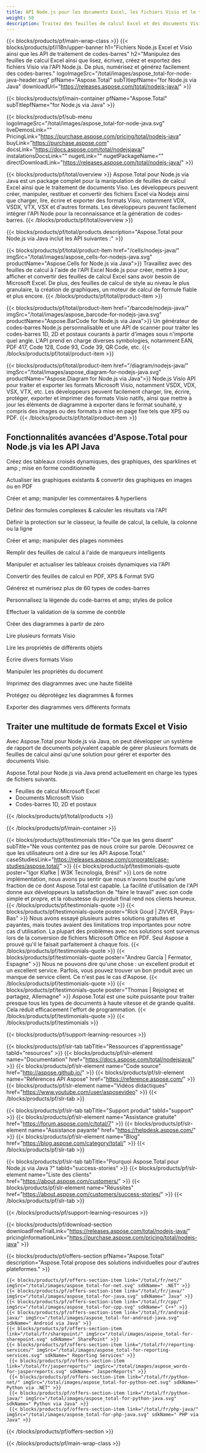 ```yaml
---
title: API Node.js pour les documents Excel, les fichiers Visio et le traitement des codes-barres
weight: 50
description: Traitez des feuilles de calcul Excel et des documents Visio via l'API Node.js. Utilisez Nodejs pour reconnaître et générer des codes-barres 1D, 2D et postaux.
---
```


{{< blocks/products/pf/main-wrap-class >}}
{{< blocks/products/pf/i18n/upper-banner h1="Fichiers Node.js Excel et Visio ainsi que les API de traitement de codes-barres" h2="Manipulez des feuilles de calcul Excel ainsi que lisez, écrivez, créez et exportez des fichiers Visio via l'API Node.js. De plus, numérisez et générez facilement des codes-barres." logoImageSrc="/total/images/aspose_total-for-node-java-header.svg" pfName="Aspose.Total" subTitlepfName="for Node.js via Java" downloadUrl="https://releases.aspose.com/total/nodejs-java/" >}}

{{< blocks/products/pf/main-container pfName="Aspose.Total" subTitlepfName="for Node.js via Java" >}}

{{< blocks/products/pf/sub-menu logoImageSrc="/total/images/aspose_total-for-node-java.svg" liveDemosLink="" PricingLink="https://purchase.aspose.com/pricing/total/nodejs-java" buyLink="https://purchase.aspose.com" docsLink="https://docs.aspose.com/total/nodejsjava/" instalationsDocsLink="" nugetLink="" nugetPackageName="" directDownloadLink="https://releases.aspose.com/total/nodejs-java/" >}}

{{< blocks/products/pf/total/overview >}}
Aspose.Total pour Node.js via Java est un package complet pour la manipulation de feuilles de calcul Excel ainsi que le traitement de documents Viso. Les développeurs peuvent créer, manipuler, restituer et convertir des fichiers Excel via Nodejs ainsi que charger, lire, écrire et exporter des formats Visio, notamment VDX, VSDX, VTX, VSX et d'autres formats. Les développeurs peuvent facilement intégrer l'API Node pour la reconnaissance et la génération de codes-barres.
{{< /blocks/products/pf/total/overview >}}

{{< blocks/products/pf/total/products description="Aspose.Total pour Node.js via Java inclut les API suivantes :" >}}

{{< blocks/products/pf/total/product-item href="/cells/nodejs-java/" imgSrc="/total/images/aspose_cells-for-nodejs-java.svg" productName="Aspose.Cells for Node.js via Java">}}
Travaillez avec des feuilles de calcul à l'aide de l'API Excel Node.js pour créer, mettre à jour, afficher et convertir des feuilles de calcul Excel sans avoir besoin de Microsoft Excel. De plus, des feuilles de calcul de style au niveau le plus granulaire, la création de graphiques, un moteur de calcul de formule fiable et plus encore.
{{< /blocks/products/pf/total/product-item >}}

{{< blocks/products/pf/total/product-item href="/barcode/nodejs-java/" imgSrc="/total/images/aspose_barcode-for-nodejs-java.svg" productName="Aspose.BarCode for Node.js via Java">}}
Un générateur de codes-barres Node.js personnalisable et une API de scanner pour traiter les codes-barres 1D, 2D et postaux courants à partir d'images sous n'importe quel angle. L'API prend en charge diverses symbologies, notamment EAN, PDF 417, Code 128, Code 93, Code 39, QR Code, etc.
{{< /blocks/products/pf/total/product-item >}}

{{< blocks/products/pf/total/product-item href="/diagram/nodejs-java/" imgSrc="/total/images/aspose_diagram-for-nodejs-java.svg" productName="Aspose.Diagram for Node.js via Java">}}
Node.js Visio API pour traiter et exporter les formats Microsoft Visio, notamment VSDX, VDX, VSX, VTX, etc. Les développeurs peuvent facilement charger, lire, écrire, protéger, exporter et imprimer des formats Visio natifs, ainsi que mettre à jour les éléments de diagramme à exporter dans le format souhaité, y compris des images ou des formats à mise en page fixe tels que XPS ou PDF.
{{< /blocks/products/pf/total/product-item >}}

<!--<p></p>-->
<h2 class="pr-ft">
 <a class="anchor" id="features" name="features">
 </a>
 Fonctionnalités avancées d'Aspose.Total pour Node.js via les API Java
</h2>
    <div class="col-lg-4">
    <em class="fa fa-support ico-blue fa-2x col-lg-2">
    </em>
    <p class="col-lg-10">
     Créez des tableaux croisés dynamiques, des graphiques, des sparklines et amp ; mise en forme conditionnelle
    </p>
   </div>
   <div class="col-lg-4">
    <em class="fa fa-image ico-blue fa-2x col-lg-2">
    </em>
    <p class="col-lg-10">
     Actualiser les graphiques existants &amp; convertir des graphiques en images ou en PDF
    </p>
   </div>
   <div class="col-lg-4">
    <em class="fa fa-commenting ico-blue fa-2x col-lg-2">
    </em>
    <p class="col-lg-10">
     Créer et amp; manipuler les commentaires &amp; hyperliens
    </p>
   </div>
   <div class="col-lg-4">
    <em class="fa fa-filter ico-blue fa-2x col-lg-2">
    </em>
    <p class="col-lg-10">
     Définir des formules complexes &amp; calculer les résultats via l'API
    </p>
   </div>
   <div class="col-lg-4">
    <em class="fa fa-shield ico-blue fa-2x col-lg-2">
    </em>
    <p class="col-lg-10">
     Définir la protection sur le classeur, la feuille de calcul, la cellule, la colonne ou la ligne
    </p>
   </div>
   <div class="col-lg-4">
    <em class="fa fa-sort-amount-desc ico-blue fa-2x col-lg-2">
    </em>
    <p class="col-lg-10">
     Créer et amp; manipuler des plages nommées
    </p>
   </div>
   <div class="col-lg-4">
    <em class="fa fa-file-text-o ico-blue fa-2x col-lg-2">
    </em>
    <p class="col-lg-10">
     Remplir des feuilles de calcul à l'aide de marqueurs intelligents
    </p>
   </div>
   <div class="col-lg-4">
    <em class="fa fa-table ico-blue fa-2x col-lg-2">
    </em>
    <p class="col-lg-10">
     Manipuler et actualiser les tableaux croisés dynamiques via l'API
    </p>
   </div>
   <div class="col-lg-4">
    <em class="fa fa-html5 ico-blue fa-2x col-lg-2">
    </em>
    <p class="col-lg-10">
     Convertir des feuilles de calcul en PDF, XPS &amp; Format SVG
    </p>
   </div>
  <div class="col-lg-4">
                <em class='fa fa-print ico-blue fa-2x col-lg-2'>
                </em>
                <p class="col-lg-10">
                    Générez et numérisez plus de 60 types de codes-barres
                </p>
            </div>
            <div class="col-lg-4">
                <em class='fa fa-barcode ico-blue fa-2x col-lg-2'>
                </em>
                <p class="col-lg-10">
                    Personnalisez la légende du code-barres et amp; styles de police
                </p>
            </div>
            <div class="col-lg-4">
                <em class='fa fa-exchange ico-blue fa-2x col-lg-2'>
                </em>
                <p class="col-lg-10">
                    Effectuer la validation de la somme de contrôle
                </p>
            </div>
<div class="col-lg-4">
    <em class="fa fa-plus ico-blue fa-2x col-lg-2">
    </em>
    <p class="col-lg-10">
     Créer des diagrammes à partir de zéro
    </p>
   </div>
   <div class="col-lg-4">
    <em class="fa fa-eye ico-blue fa-2x col-lg-2">
    </em>
    <p class="col-lg-10">
     Lire plusieurs formats Visio
    </p>
   </div>
   <div class="col-lg-4">
    <em class="fa fa-align-left ico-blue fa-2x col-lg-2">
    </em>
    <p class="col-lg-10">
     Lire les propriétés de différents objets
    </p>
   </div>
   <div class="col-lg-4">
    <em class="fa fa-align-left ico-blue fa-2x col-lg-2">
    </em>
    <p class="col-lg-10">
     Écrire divers formats Visio
    </p>
   </div>
   <div class="col-lg-4">
    <em class="fa fa-cogs ico-blue fa-2x col-lg-2">
    </em>
    <p class="col-lg-10">
     Manipuler les propriétés du document
    </p>
   </div>
   <div class="col-lg-4">
    <em class="fa fa-print ico-blue fa-2x col-lg-2">
    </em>
    <p class="col-lg-10">
     Imprimez des diagrammes avec une haute fidélité
    </p>
   </div>
   <div class="col-lg-4">
    <em class="fa fa-unlock ico-blue fa-2x col-lg-2">
    </em>
    <p class="col-lg-10">
     Protégez ou déprotégez les diagrammes &amp; formes
    </p>
   </div>
   <div class="col-lg-4">
    <em class="fa fa-object-ungroup ico-blue fa-2x col-lg-2">
    </em>
    <p class="col-lg-10">
     Exporter des diagrammes vers différents formats
    </p>
   </div>
<div class="col-lg-12">
 <h2 class="h2title">
  Traiter une multitude de formats Excel et Visio
 </h2>
 <p>
  Avec Aspose.Total pour Node.js via Java, on peut développer un système de rapport de documents polyvalent capable de gérer plusieurs formats de feuilles de calcul ainsi qu'une solution pour gérer et exporter des documents Visio. 
 </p>
 <p>
  Aspose.Total pour Node.js via Java prend actuellement en charge les types de fichiers suivants.
 </p>
 <ul class="unstyled">
  
  <li>
   Feuilles de calcul Microsoft Excel
  </li>
  <li>
   Documents Microsoft Visio
  </li>
  <li>
    Codes-barres 1D, 2D et postaux
  </li>
 </ul>
</div>
<!--Feature-section Start-->
<!--Feature-section End-->

{{< /blocks/products/pf/total/products >}}

{{< /blocks/products/pf/main-container >}}

{{< blocks/products/pf/testimonials title="Ce que les gens disent" subTitle="Ne vous contentez pas de nous croire sur parole. Découvrez ce que les utilisateurs ont à dire sur les API Aspose.Total." caseStudiesLink="https://releases.aspose.com/corporate/case-studies/aspose.total/" >}}
{{< blocks/products/pf/testimonials-quote poster="Igor Klafke | W3K Tecnologia, Brésil" >}}
Lors de notre implémentation, nous avons pu sentir que nous n'avons touché qu'une fraction de ce dont Aspose.Total est capable. La facilité d'utilisation de l'API donne aux développeurs la satisfaction de "faire le travail" avec son code simple et propre, et la robustesse du produit final rend nos clients heureux.
{{< /blocks/products/pf/testimonials-quote >}}
{{< blocks/products/pf/testimonials-quote poster="Rick Goud | ZIVVER, Pays-Bas" >}}
Nous avons essayé plusieurs autres solutions gratuites et payantes, mais toutes avaient des limitations trop importantes pour notre cas d'utilisation. La plupart des problèmes avec nos solutions sont survenus lors de la conversion de fichiers Microsoft Office en PDF. Seul Aspose a prouvé qu'il le faisait parfaitement à chaque fois.
{{< /blocks/products/pf/testimonials-quote >}}
{{< blocks/products/pf/testimonials-quote poster="Andreu García | Fermator, Espagne" >}}
Nous ne pouvons dire qu'une chose : un excellent produit et un excellent service. Parfois, vous pouvez trouver un bon produit avec un manque de service client. Ce n'est pas le cas d'Aspose.
{{< /blocks/products/pf/testimonials-quote >}}
{{< blocks/products/pf/testimonials-quote poster="Thomas | Rejoignez et partagez, Allemagne" >}}
Aspose.Total est une suite puissante pour traiter presque tous les types de documents à haute vitesse et de grande qualité. Cela réduit efficacement l'effort de programmation.
{{< /blocks/products/pf/testimonials-quote >}}
{{< /blocks/products/pf/testimonials >}}

{{< blocks/products/pf/support-learning-resources >}}

{{< blocks/products/pf/slr-tab tabTitle="Ressources d'apprentissage" tabId="resources" >}}
{{< blocks/products/pf/slr-element name="Documentation" href="https://docs.aspose.com/total/nodejsjava/" >}} 
{{< blocks/products/pf/slr-element name="Code source" href="http://aspose.github.io/" >}} 
{{< blocks/products/pf/slr-element name="Références API Aspose" href="https://reference.aspose.com/" >}} 
{{< blocks/products/pf/slr-element name="Vidéos didactiques" href="https://www.youtube.com/user/asposevideo" >}} 
{{< /blocks/products/pf/slr-tab >}}

{{< blocks/products/pf/slr-tab tabTitle="Support produit" tabId="support" >}}
{{< blocks/products/pf/slr-element name="Assistance gratuite" href="https://forum.aspose.com/c/total/7" >}} 
{{< blocks/products/pf/slr-element name="Assistance payante" href="https://helpdesk.aspose.com/" >}} 
{{< blocks/products/pf/slr-element name="Blog" href="https://blog.aspose.com/category/total/" >}} 
{{< /blocks/products/pf/slr-tab >}}

{{< blocks/products/pf/slr-tab tabTitle="Pourquoi Aspose.Total pour Node.js via Java ?" tabId="success-stories" >}}
{{< blocks/products/pf/slr-element name="Liste des clients" href="https://about.aspose.com/customers/" >}} 
{{< blocks/products/pf/slr-element name="Réussites" href="https://about.aspose.com/customers/success-stories/" >}} 
{{< /blocks/products/pf/slr-tab >}}

{{< /blocks/products/pf/support-learning-resources >}}

{{< blocks/products/pf/download-section downloadFreeTrialLink="https://releases.aspose.com/total/nodejs-java/" pricingInformationLink="https://purchase.aspose.com/pricing/total/nodejs-java" >}}

{{< blocks/products/pf/offers-section pfName="Aspose.Total" description="Aspose.Total propose des solutions individuelles pour d'autres plateformes." >}}

	{{< blocks/products/pf/offers-section-item link="/total/fr/net/" imgSrc="/total/images/aspose_total-for-net.svg" sdkName=" .NET" >}}
    {{< blocks/products/pf/offers-section-item link="/total/fr/java/" imgSrc="/total/images/aspose_total-for-java.svg" sdkName=" Java" >}}
    {{< blocks/products/pf/offers-section-item link="/total/fr/cpp/" imgSrc="/total/images/aspose_total-for-cpp.svg" sdkName=" C++" >}}
	{{< blocks/products/pf/offers-section-item link="/total/fr/android-java/" imgSrc="/total/images/aspose_total-for-android-java.svg" sdkName=" Android via Java" >}}
    {{< blocks/products/pf/offers-section-item link="/total/fr/sharepoint/" imgSrc="/total/images/aspose_total-for-sharepoint.svg" sdkName=" SharePoint" >}}
    {{< blocks/products/pf/offers-section-item link="/total/fr/reporting-services/" imgSrc="/total/images/aspose_total-for-reporting-services.svg" sdkName=" Reporting Services" >}}
	 {{< blocks/products/pf/offers-section-item link="/total/fr/jasperreports/" imgSrc="/total/images/aspose_words-for-jasperreports.svg" sdkName=" JasperReports" >}}
	 {{< blocks/products/pf/offers-section-item link="/total/fr/python-net/" imgSrc="/total/images/aspose_total-for-python-net.svg" sdkName=" Python via .NET" >}}
	 {{< blocks/products/pf/offers-section-item link="/total/fr/python-java/" imgSrc="/total/images/aspose_total-for-python-java.svg" sdkName=" Python via Java" >}}
	 {{< blocks/products/pf/offers-section-item link="/total/fr/php-java/" imgSrc="/total/images/aspose_total-for-php-java.svg" sdkName=" PHP via Java" >}}   

{{< /blocks/products/pf/offers-section >}}

{{< /blocks/products/pf/main-wrap-class >}}